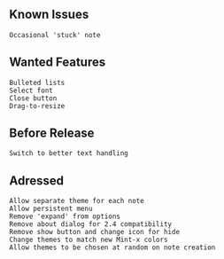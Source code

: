 Known Issues
------------
    Occasional 'stuck' note

Wanted Features
---------------
    Bulleted lists
    Select font
    Close button
    Drag-to-resize

Before Release
--------------
    Switch to better text handling

Adressed
--------
    Allow separate theme for each note
    Allow persistent menu
    Remove 'expand' from options
    Remove about dialog for 2.4 compatibility
    Remove show button and change icon for hide
    Change themes to match new Mint-x colors
    Allow themes to be chosen at random on note creation
